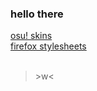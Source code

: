 ### hello there
[osu! skins](https://github.com/JizoCat/osu-skin/wiki/Skins)  
[firefox stylesheets](https://github.com/JizoCat/firefox-css)
<br/><br/>
> \>w<
